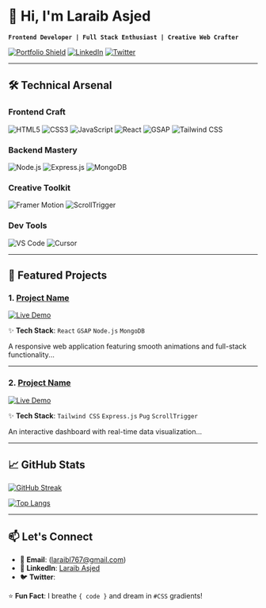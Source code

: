 # 👋 Hi, I'm Laraib Asjed

**`Frontend Developer | Full Stack Enthusiast | Creative Web Crafter`**

[![Portfolio Shield](https://img.shields.io/badge/🌐_Portfolio-000?style=for-the-badge)](https://your-portfolio-link.com)
[![LinkedIn](https://img.shields.io/badge/LinkedIn-0A66C2?style=for-the-badge&logo=linkedin&logoColor=white)](https://linkedin.com/in/yourprofile)
[![Twitter](https://img.shields.io/badge/Twitter-1DA1F2?style=for-the-badge&logo=twitter&logoColor=white)](https://twitter.com/yourhandle)

---

## 🛠️ Technical Arsenal

### **Frontend Craft**
![HTML5](https://img.shields.io/badge/HTML5-E34F26?style=for-the-badge&logo=html5&logoColor=white)
![CSS3](https://img.shields.io/badge/CSS3-1572B6?style=for-the-badge&logo=css3&logoColor=white)
![JavaScript](https://img.shields.io/badge/JavaScript-F7DF1E?style=for-the-badge&logo=javascript&logoColor=black)
![React](https://img.shields.io/badge/React-61DAFB?style=for-the-badge&logo=react&logoColor=black)
![GSAP](https://img.shields.io/badge/GSAP-88CE02?style=for-the-badge&logo=greensock&logoColor=white)
![Tailwind CSS](https://img.shields.io/badge/Tailwind-06B6D4?style=for-the-badge&logo=tailwindcss&logoColor=white)

### **Backend Mastery**
![Node.js](https://img.shields.io/badge/Node.js-339933?style=for-the-badge&logo=nodedotjs&logoColor=white)
![Express.js](https://img.shields.io/badge/Express-000?style=for-the-badge&logo=express&logoColor=white)
![MongoDB](https://img.shields.io/badge/MongoDB-47A248?style=for-the-badge&logo=mongodb&logoColor=white)

### **Creative Toolkit**
![Framer Motion](https://img.shields.io/badge/Lenis-000?style=for-the-badge&logo=data:image/svg+xml;base64,PHN2ZyB4bWxucz0iaHR0cDovL3d3dy53My5vcmcvMjAwMC9zdmciIHdpZHRoPSIyNCIgaGVpZ2h0PSIyNCIgdmlld0JveD0iMCAwIDI0IDI0Ij48cGF0aCBkPSJNMTIgMkM2LjQ4NiAyIDIgNi40ODYgMiAxMnM0LjQ4NiAxMCAxMCAxMCAxMC00LjQ4NiAxMC0xMFMxNy41MTQgMiAxMiAyem0wIDE4Yy00LjQxMSAwLTgtMy41ODktOC04IDAtNC40MTEgMy41ODktOCA4LTggNC40MTEgMCA4IDMuNTg5IDggOCAwIDQuNDExLTMuNTg5IDgtOCA4eiIvPjxwYXRoIGQ9Ik04IDExaDh2Mkg4eiIvPjwvc3ZnPg==)
![ScrollTrigger](https://img.shields.io/badge/ScrollTrigger-000?style=for-the-badge&logo=greensock&logoColor=white)

### **Dev Tools**
![VS Code](https://img.shields.io/badge/VS_Code-007ACC?style=for-the-badge&logo=visualstudiocode&logoColor=white)
![Cursor](https://img.shields.io/badge/Cursor_AI-000?style=for-the-badge&logo=data:image/png;base64,iVBORw0KGgoAAAANSUhEUgAAABAAAAAQCAYAAAAf8/9hAAAACXBIWXMAAAsTAAALEwEAmpwYAAAAvUlEQVR4nGNgGAVDGjAyMjL8Z2Bg+M+AAvhPBB1iYGD4j4UeOIAYwDQgNjaW4c+fPwwfP35k+PXrF8k0iAHEApgG/P79m+HPnz8Mv379Yvj58yfJNIgBxAKYBoB88P//f5JpEAOIBTANAPkC5BOSaRADiAUwA0C+ABkE8g3IQFJomC9ABhHrE5hBIF+ADCLWJzCDQL4AGUSsT2AGgXwBMohYn8AMAvkCZBCxPoEZBPIFyCBSfEEyDQDcTQw4ZvZ3pAAAAABJRU5ErkJggg==)

---

## 🚀 Featured Projects

### 1. [Project Name](https://github.com/yourusername/project-repo)
[![Live Demo](https://img.shields.io/badge/Live_Demo-2ea44f?style=for-the-badge)](https://your-project-demo.com)

✨ **Tech Stack**: 
`React` `GSAP` `Node.js` `MongoDB`

A responsive web application featuring smooth animations and full-stack functionality...

---

### 2. [Project Name](https://github.com/yourusername/project-repo)
[![Live Demo](https://img.shields.io/badge/Live_Demo-2ea44f?style=for-the-badge)](https://your-project-demo.com)

✨ **Tech Stack**: 
`Tailwind CSS` `Express.js` `Pug` `ScrollTrigger`

An interactive dashboard with real-time data visualization...

---

## 📈 GitHub Stats

[![GitHub Streak](https://streak-stats.demolab.com?user=yourusername&theme=default&border_radius=5)](https://git.io/streak-stats)

[![Top Langs](https://github-readme-stats.vercel.app/api/top-langs/?username=yourusername&layout=compact&theme=default)](https://github.com/anuraghazra/github-readme-stats)

---

## 📫 Let's Connect

- 📧 **Email**: (laraibl767@gmail.com)
- 💼 **LinkedIn**: [Laraib Asjed](https://linkedin.com/in/yourprofile)
- 🐦 **Twitter**: [](https://twitter.com/yourhandle)
 



⭐ **Fun Fact**: I breathe `{ code }` and dream in `#CSS` gradients!

